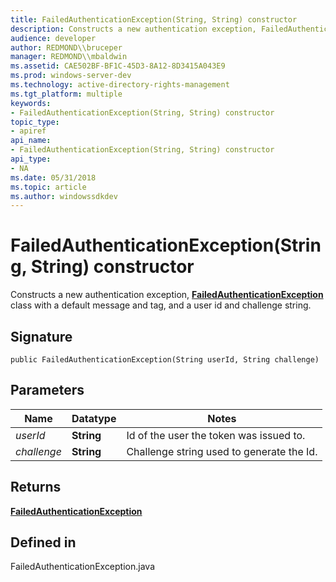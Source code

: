 ```yaml
---
title: FailedAuthenticationException(String, String) constructor
description: Constructs a new authentication exception, FailedAuthenticationException class with a default message and tag, and a user id and challenge string.
audience: developer
author: REDMOND\\bruceper
manager: REDMOND\\mbaldwin
ms.assetid: CAE502BF-BF1C-45D3-8A12-8D3415A043E9
ms.prod: windows-server-dev
ms.technology: active-directory-rights-management
ms.tgt_platform: multiple
keywords:
- FailedAuthenticationException(String, String) constructor
topic_type:
- apiref
api_name:
- FailedAuthenticationException(String, String) constructor
api_type:
- NA
ms.date: 05/31/2018
ms.topic: article
ms.author: windowssdkdev
---
```


# FailedAuthenticationException(String, String) constructor

Constructs a new authentication exception, [**FailedAuthenticationException**](failedauthenticationexception-class-java.md) class with a default message and tag, and a user id and challenge string.

## Signature

``` syntax
public FailedAuthenticationException(String userId, String challenge)
```

## Parameters



| Name                   | Datatype              | Notes                                                |
|------------------------|-----------------------|------------------------------------------------------|
| *userId*<br/>    | **String**<br/> | Id of the user the token was issued to.<br/>   |
| *challenge*<br/> | **String**<br/> | Challenge string used to generate the Id.<br/> |



 

## Returns

[**FailedAuthenticationException**](failedauthenticationexception-class-java.md)

## Defined in

FailedAuthenticationException.java

 

 





